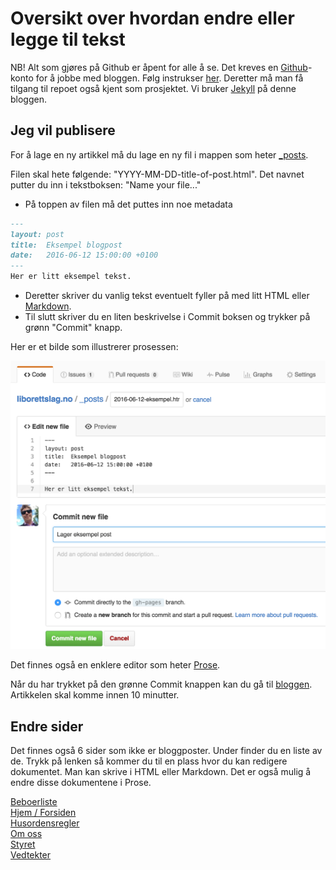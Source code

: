 # Oversikt over hvordan endre eller legge til tekst

NB! Alt som gjøres på Github er åpent for alle å se.
Det kreves en [Github](https://github.com/)-konto for å jobbe med bloggen. Følg instrukser [her](https://github.com/join). Deretter må man få tilgang til repoet også kjent som prosjektet. Vi bruker [Jekyll](jekyllrb.com) på denne bloggen.


## Jeg vil publisere

For å lage en ny artikkel må du lage en ny fil i mappen som heter [_posts](https://github.com/Andersos/liborettslag.no/new/gh-pages/_posts).

Filen skal hete følgende: "YYYY-MM-DD-title-of-post.html". Det navnet putter du inn i tekstboksen: "Name your file..."

- På toppen av filen må det puttes inn noe metadata

```Markdown
---
layout: post
title:  Eksempel blogpost
date:   2016-06-12 15:00:00 +0100
---
Her er litt eksempel tekst.
```

- Deretter skriver du vanlig tekst eventuelt fyller på med litt HTML eller  [Markdown](https://guides.github.com/features/mastering-markdown/).
- Til slutt skriver du en liten beskrivelse i Commit boksen og trykker på grønn "Commit" knapp.

Her er et bilde som illustrerer prosessen:

![Ny post](/assets/github.png)

Det finnes også en enklere editor som heter [Prose](http://prose.io/#Andersos/liborettslag.no/new/gh-pages).

Når du har trykket på den grønne Commit knappen kan du gå til [bloggen](http://liborettslag.no). Artikkelen skal komme innen 10 minutter.

## Endre sider

Det finnes også 6 sider som ikke er bloggposter. Under finder du en liste av de.
Trykk på lenken så kommer du til en plass hvor du kan redigere dokumentet.
Man kan skrive i HTML eller Markdown. Det er også mulig å endre disse dokumentene i Prose.  


[Beboerliste](https://github.com/Andersos/liborettslag.no/edit/gh-pages/beboerliste.html)  
[Hjem / Forsiden](https://github.com/Andersos/liborettslag.no/edit/gh-pages/index.html)  
[Husordensregler](https://github.com/Andersos/liborettslag.no/edit/gh-pages/husordensregler.html)  
[Om oss](https://github.com/Andersos/liborettslag.no/edit/gh-pages/om-oss.html)  
[Styret](https://github.com/Andersos/liborettslag.no/edit/gh-pages/styret.html)  
[Vedtekter](https://github.com/Andersos/liborettslag.no/edit/gh-pages/vedtekter.html)